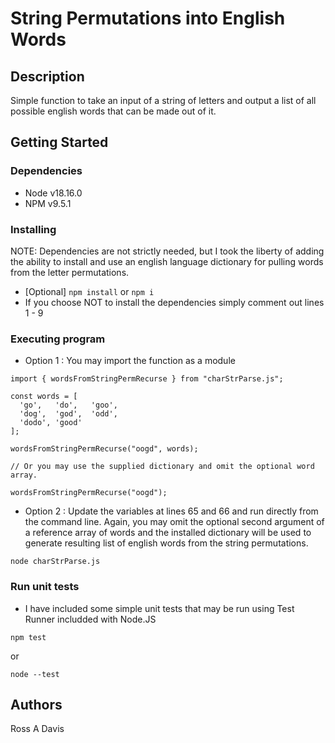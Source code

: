 # String Permutations into English Words

## Description

Simple function to take an input of a string of letters and output a list of all possible
english words that can be made out of it.

## Getting Started

### Dependencies

* Node v18.16.0
* NPM v9.5.1

### Installing
NOTE: Dependencies are not strictly needed, but I took the liberty of adding the ability
      to install and use an english language dictionary for pulling words from the letter
      permutations.

* [Optional] `npm install` or `npm i`
* If you choose NOT to install the dependencies simply comment out lines 1 - 9

### Executing program

* Option 1 : You may import the function as a module
```
import { wordsFromStringPermRecurse } from "charStrParse.js";

const words = [
  'go',   'do',   'goo',
  'dog',  'god',  'odd',
  'dodo', 'good'
];

wordsFromStringPermRecurse("oogd", words);

// Or you may use the supplied dictionary and omit the optional word array.

wordsFromStringPermRecurse("oogd");

```
* Option 2 : Update the variables at lines 65 and 66 and run directly from the command line.
             Again, you may omit the optional second argument of a reference array of words and the installed
             dictionary will be used to generate resulting list of english words from the string
             permutations.
```
node charStrParse.js
```
### Run unit tests

* I have included some simple unit tests that may be run using Test Runner includded with Node.JS
```
npm test
```
or
```
node --test
```

## Authors

Ross A Davis
